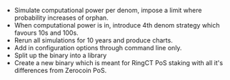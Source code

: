 - Simulate computational power per denom, impose a limit where probability 
increases of orphan.
- When computational power is in, introduce 4th denom strategy which favours 10s
and 100s.
- Rerun all simulations for 10 years and produce charts.
- Add in configuration options through command line only.
- Split up the binary into a library
- Create a new binary which is meant for RingCT PoS staking with all it's 
differences from Zerocoin PoS.